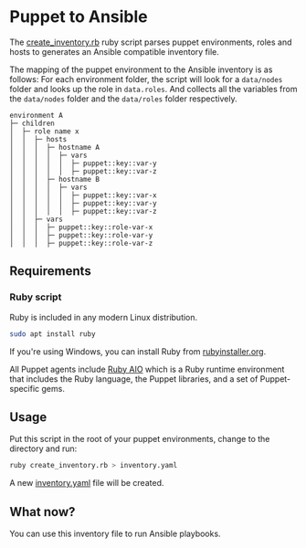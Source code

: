 # Puppet to Ansible

The [create_inventory.rb](./create_inventory.rb) ruby script
parses puppet environments, roles and hosts to generates an Ansible compatible inventory file.

The mapping of the puppet environment to the Ansible inventory is as follows:
For each environment folder, the script will look for a `data/nodes` folder and looks up the role in `data.roles`.
And collects all the variables from the `data/nodes` folder and the `data/roles` folder respectively.

```
environment A
├─ children
│  ├─ role name x
│  │  ├─ hosts
│  │  │  ├─ hostname A
│  │  │  │  ├─ vars
│  │  │  │  │  ├─ puppet::key::var-y
│  │  │  │  │  ├─ puppet::key::var-z
│  │  │  ├─ hostname B
│  │  │  │  ├─ vars
│  │  │  │  │  ├─ puppet::key::var-x
│  │  │  │  │  ├─ puppet::key::var-y
│  │  │  │  │  ├─ puppet::key::var-z
│  │  ├─ vars
│  │  │  ├─ puppet::key::role-var-x
│  │  │  ├─ puppet::key::role-var-y
│  │  │  ├─ puppet::key::role-var-z
```

## Requirements

### Ruby script

Ruby is included in any modern Linux distribution.

```bash
sudo apt install ruby
```

If you're using Windows, you can install Ruby from [rubyinstaller.org](https://rubyinstaller.org/).

All Puppet agents include [Ruby AIO](https://community.theforeman.org/t/puppet-s-aio-packages-and-smart-proxy/4711)
which is a Ruby runtime environment that includes the Ruby language, the Puppet libraries, and a set of Puppet-specific
gems.

## Usage

Put this script in the root of your puppet environments, change to the directory and run:

```bash
ruby create_inventory.rb > inventory.yaml
```

A new [inventory.yaml](./inventory.yaml) file will be created.

## What now?

You can use this inventory file to run Ansible playbooks.
